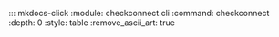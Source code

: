 ::: mkdocs-click
    :module: checkconnect.cli
    :command: checkconnect
    :depth: 0
    :style: table 
    :remove_ascii_art: true
